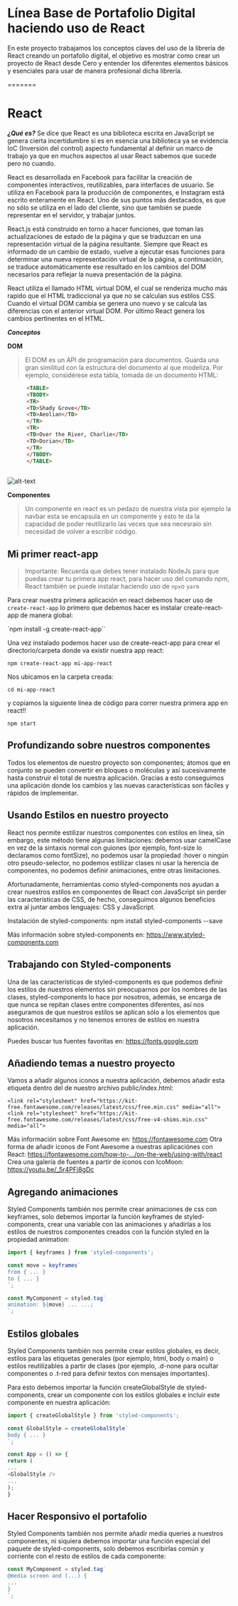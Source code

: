 # Línea Base de Portafolio Digital haciendo uso de React

En este proyecto trabajamos los conceptos claves del uso de la librería de React creando un portafolio digital, el objetivo es mostrar como crear un proyecto de React desde Cero y entender los diferentes elementos básicos y esenciales para usar de manera profesional dicha librería.

=======
# React #

***¿Qué es?***
Se dice que React es una biblioteca escrita en JavaScript se genera cierta incertidumbre si es en esencia una biblioteca ya se evidencia IoC (Inversión del control) aspecto fundamental al definir un marco de trabajo ya que en muchos aspectos al usar React sabemos que sucede pero no cuando.

React es desarrollada en Facebook para facilitar la creación de componentes interactivos, reutilizables, para interfaces de usuario. Se utiliza en Facebook para la producción de componentes, e Instagram está escrito enteramente en React. Uno de sus puntos más destacados, es que no sólo se utiliza en el lado del cliente, sino que también se puede representar en el servidor, y trabajar juntos.

React.js está construido en torno a hacer funciones, que toman las actualizaciones de estado de la página y que se traduzcan en una representación virtual de la página resultante. Siempre que React es informado de un cambio de estado, vuelve a ejecutar esas funciones para determinar una nueva representación virtual de la página, a continuación, se traduce automáticamente ese resultado en los cambios del DOM necesarios para reflejar la nueva presentación de la página.

React utiliza el llamado HTML virtual DOM, el cual se renderiza mucho más rapido que el HTML tradiccional ya que no se calculan sus estilos CSS. Cuando el virtual DOM cambia se genera uno nuevo y se calcula las diferencias con el anterior virtual DOM. Por último React genera los cambios pertinentes en el HTML.

***Conceptos***

**DOM**
>El DOM es un API de programación para documentos. Guarda una gran similitud con la estructura del documento al que modeliza. Por ejemplo, considérese esta tabla, tomada de un documento HTML:

```html
      <TABLE>
      <TBODY> 
      <TR> 
      <TD>Shady Grove</TD>
      <TD>Aeolian</TD> 
      </TR> 
      <TR>
      <TD>Over the River, Charlie</TD>        
      <TD>Dorian</TD> 
      </TR> 
      </TBODY>
      </TABLE>
    
```
![alt-text](https://www.w3.org/2002/07/table.png)

**Componentes**
>Un componente en react es un pedazo de nuestra vista por ejemplo la navbar esta se encapsula en un componente y esto te da la capacidad de poder reutilizarlo las veces que sea necesraio sin necesidad de volver a escribir código.

## **Mi primer react-app**
>Importante: Recuerda que debes tener instalado NodeJs para que puedas crear tu primera app react, para hacer uso del comando npm, React también se puede instalar haciendo uso de `npx`o `yarm`
>
Para crear nuestra primera aplicación en react debemos hacer uso de `create-react-app` lo primero que debemos hacer es instalar create-react-app de manera global:

`npm install -g create-react-app``

Una vez instalado podemos hacer uso de create-react-app para crear el directorio/carpeta donde va existir nuestra app react:

`npm create-react-app mi-app-react`

Nos ubicamos en la carpeta creada:

`cd mi-app-react`

y copiamos la siguiente línea de código para correr nuestra primera app en react!!

`npm start`

## Profundizando sobre nuestros componentes

Todos los elementos de nuestro proyecto son componentes; átomos que en conjunto se pueden convertir en bloques o moléculas y así sucesivamente hasta construir el total de nuestra aplicación. Gracias a esto conseguimos una aplicación donde los cambios y las nuevas características son fáciles y rápidos de implementar.

## Usando Estilos en nuestro proyecto

React nos permite estilizar nuestros componentes con estilos en línea, sin embargo, este método tiene algunas limitaciones: debemos usar camelCase en vez de la sintaxis normal con guiones (por ejemplo, font-size lo declaramos como fontSize), no podemos usar la propiedad :hover o ningún otro pseudo-selector, no podemos estilizar clases ni usar la herencia de componentes, no podemos definir animaciones, entre otras limitaciones.

Afortunadamente, herramientas como styled-components nos ayudan a crear nuestros estilos en componentes de React con JavaScript sin perder las características de CSS, de hecho, conseguimos algunos beneficios extra al juntar ambos lenguajes: CSS y JavaScript.

Instalación de styled-components: npm install styled-components --save

Más información sobre styled-components en: https://www.styled-components.com

## Trabajando con Styled-components

Una de las características de styled-components es que podemos definir los estilos de nuestros elementos sin preocuparnos por los nombres de las clases, styled-components lo hace por nosotros, además, se encarga de que nunca se repitan clases entre componentes diferentes, así nos aseguramos de que nuestros estilos se aplican sólo a los elementos que nosotros necesitamos y no tenemos errores de estilos en nuestra aplicación.

Puedes buscar tus fuentes favoritas en: https://fonts.google.com

## Añadiendo temas a nuestro proyecto

Vamos a añadir algunos iconos a nuestra aplicación, debemos añadir esta etiqueta <link> dentro del <head> de nuestro archivo public/index.html:

<script src="https://kit.fontawesome.com/899555accf.js"></script>
    <link rel="stylesheet" href="https://kit-free.fontawesome.com/releases/latest/css/free.min.css" media="all">
    <link rel="stylesheet" href="https://kit-free.fontawesome.com/releases/latest/css/free-v4-shims.min.css" media="all">

Más información sobre Font Awesome en: https://fontawesome.com
Otra forma de añadir iconos de Font Awesome a nuestras aplicaciónes con React: https://fontawesome.com/how-to-…/on-the-web/using-with/react
Crea una galería de fuentes a partir de iconos con IcoMoon: https://youtu.be/_5r4PFi8gDc

## Agregando animaciones

Styled Components también nos permite crear animaciones de css con keyframes, solo debemos importar la función keyframes de styled-components, crear una variable con las animaciones y añadirlas a los estilos de nuestros componentes creados con la función styled en la propiedad animation:

```javascript
import { keyframes } from 'styled-components';

const move = keyframes`
from { ... }
to { ... }
`;

const MyComponent = styled.tag`
animation: ${move} ... ...;
`;
```

## Estilos globales
Styled Components también nos permite crear estilos globales, es decir, estilos para las etiquetas generales (por ejemplo, html, body o main) o estilos reutilizables a partir de clases (por ejemplo, .d-none para ocultar componentes o .t-red para definir textos con mensajes importantes).

Para esto debemos importar la función createGlobalStyle de styled-components, crear un componente con los estilos globales e incluir este componente en nuestra aplicación:
```javascript
import { createGlobalStyle } from 'styled-components';

const GlobalStyle = createGlobalStyle`
body { ... }
`;

const App = () => {
return (
...
<GlobalStyle />
...
);
}
```

## Hacer Responsivo el portafolio

Styled Components también nos permite añadir media queries a nuestros componentes, ni siquiera debemos importar una función especial del paquete de styled-components, solo debemos escribirlas común y corriente con el resto de estilos de cada componente:

```javascript
const MyComponent = styled.tag`
@media screen and (...) {
...
}
`;
```
